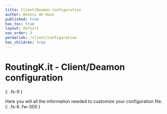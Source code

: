 ```yaml
---
title: Client/Deamon configuration
author: Dennis de Houx
published: true
has_toc: true
layout: default
nav_order: 3
permalink: /client/configuration
has_children: true
---
```


# RoutingK.it - Client/Deamon configuration

{: .fs-9 }

Here you will all the information needed to customize your configuration file.
{: .fs-6 .fw-300 }
